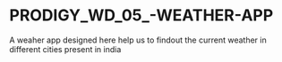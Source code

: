 # PRODIGY_WD_05_-WEATHER-APP
A weaher app designed here help us to findout  the current weather in different cities present in india
